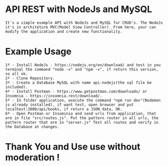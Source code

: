 
# API REST with NodeJs and MySQL

    It´s a simple example API with NodeJs and MySQL for CRUD's. The NodeJs it's in architeture MVC(Model View Controller). From here, your can modify the application and create new functionality.

# Example Usage

    1º - Install NodeJs - https://nodejs.org/en/download/ and test in you terminal the command "node -v" and "npm -v", if return this version, so all ok.
    2º - Clone Repository.
    3º - Create a Database MySQL with name api-nodejs(the sql file be included).
    4º - Install Postman - https://www.getpostman.com/downloads/ or Insomnia - https://insomnia.rest/download/.
    5º - In folder application, execute the command "npm run dev"(Nodemon is already installed), if want test, open browser and put localhost:3000/api/books, if return a JSON data, OK.
    6º - Open Postman or Insominia and send urls from application, that are in file "src/routes.js". Put the pattern router in all urls, the pattern router that are in "server.js" Test all routes and verify in the Database at changes.

# Thank You and Use use without moderation !


